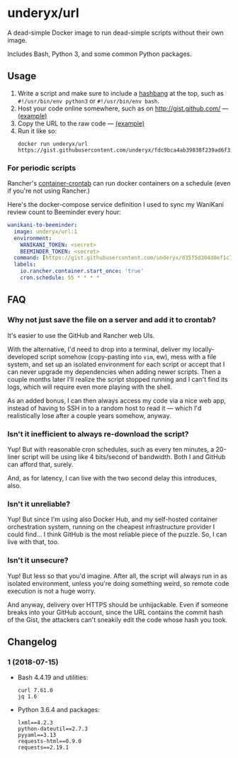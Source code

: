 # underyx/url

A dead-simple Docker image to run dead-simple scripts without their own image.

Includes Bash, Python 3, and some common Python packages.

## Usage

1. Write a script and make sure to include a [hashbang](https://en.wikipedia.org/wiki/Shebang_(Unix)) at the top, such as `#!/usr/bin/env python3` or `#!/usr/bin/env bash`.
2. Host your code online somewhere, such as on http://gist.github.com/ — [(example)](https://gist.github.com/underyx/fdc9bca4ab39838f239ad6f3a6ce0d8b)
3. Copy the URL to the raw code — [(example)](https://gist.githubusercontent.com/underyx/fdc9bca4ab39838f239ad6f3a6ce0d8b/raw/2a6d4e2f0e8f7c3e0eb856b98ee640acb1872609/testy)
4. Run it like so:
   ```
   docker run underyx/url https://gist.githubusercontent.com/underyx/fdc9bca4ab39838f239ad6f3a6ce0d8b/raw/2a6d4e2f0e8f7c3e0eb856b98ee640acb1872609/testy
   ```

### For periodic scripts

Rancher's [container-crontab](https://github.com/rancher/container-crontab) can run docker containers on a schedule (even if you're not using Rancher.)

Here's the docker-compose service definition I used to sync my WaniKani review count to Beeminder every hour:

```yaml
wanikani-to-beeminder:
  image: underyx/url:1
  environment:
    WANIKANI_TOKEN: <secret>
    BEEMINDER_TOKEN: <secret>
  command: [https://gist.githubusercontent.com/underyx/d35f5d304d0ef1c72c925169a0043fe8/raw/9a85ccb03d0b34eaac3fb6d8bd683ee89446a568/wk2bm.py]
  labels:
    io.rancher.container.start_once: 'true'
    cron.schedule: 55 * * * *
```

## FAQ

### Why not just save the file on a server and add it to crontab?

It's easier to use the GitHub and Rancher web UIs.

With the alternative, I'd need to drop into a terminal, deliver my locally-developed script somehow (copy-pasting into `vim`, ew), mess with a file system, and set up an isolated environment for each script or accept that I can never upgrade my dependencies when adding newer scripts. Then a couple months later I'll realize the script stopped running and I can't find its logs, which will require even more playing with the shell.

As an added bonus, I can then always access my code via a nice web app, instead of having to SSH in to a random host to read it — which I'd realistically lose after a couple years somehow, anyway.

### Isn't it inefficient to always re-download the script?

Yup! But with reasonable cron schedules, such as every ten minutes, a 20-liner script will be using like 4 bits/second of bandwidth. Both I and GitHub can afford that, surely.

And, as for latency, I can live with the two second delay this introduces, also.

### Isn't it unreliable?

Yup! But since I'm using also Docker Hub, and my self-hosted container orchestration system, running on the cheapest infrastructure provider I could find… I think GitHub is the most reliable piece of the puzzle. So, I can live with that, too.

### Isn't it unsecure?

Yup! But less so that you'd imagine. After all, the script will always run in as isolated environment, unless you're doing something weird, so remote code execution is not a huge worry.

And anyway, delivery over HTTPS should be unhijackable.
Even if someone breaks into your GitHub account, since the URL contains the commit hash of the Gist, the attackers can't sneakily edit the code whose hash you took.

## Changelog

### 1 (2018-07-15)

- Bash 4.4.19 and utilities:

  ```
  curl 7.61.0
  jq 1.6
  ```

- Python 3.6.4 and packages:

  ```
  lxml==4.2.3
  python-dateutil==2.7.3
  pyyaml==3.13
  requests-html==0.9.0
  requests==2.19.1
  ```
